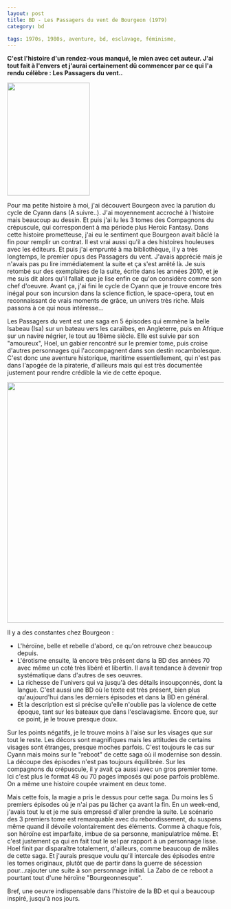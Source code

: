 ```yaml
---
layout: post
title: BD - Les Passagers du vent de Bourgeon (1979)
category: bd

tags: 1970s, 1980s, aventure, bd, esclavage, féminisme, 
---
```

**C'est l'histoire d'un rendez-vous manqué, le mien avec cet auteur. J'ai tout fait à l'envers et j'aurai certainement dû commencer par ce qui l'a rendu célèbre : Les Passagers du vent..**

<img class="size-large wp-image-21817 alignleft" src="https://cheziceman.files.wordpress.com/2017/12/passagers1.jpg?w=192" alt="" width="192" height="262" />

Pour ma petite histoire à moi, j'ai découvert Bourgeon avec la parution du cycle de Cyann dans (A suivre..). J'ai moyennement accroché à l'histoire mais beaucoup au dessin. Et puis j'ai lu les 3 tomes des Compagnons du crépuscule, qui correspondent à ma période plus Heroic Fantasy. Dans cette histoire prometteuse, j'ai eu le sentiment que Bourgeon avait bâclé la fin pour remplir un contrat. Il est vrai aussi qu'il a des histoires houleuses avec les éditeurs. Et puis j'ai emprunté à ma bibliothèque, il y a très longtemps, le premier opus des Passagers du vent. J'avais apprécié mais je n'avais pas pu lire immédiatement la suite et ça s'est arrêté là. Je suis retombé sur des exemplaires de la suite, écrite dans les années 2010, et je me suis dit alors qu'il fallait que je lise enfin ce qu'on considère comme son chef d'oeuvre. Avant ça, j'ai fini le cycle de Cyann que je trouve encore très inégal pour son incursion dans la science fiction, le space-opera, tout en reconnaissant de vrais moments de grâce, un univers très riche. Mais passons à ce qui nous intéresse...

Les Passagers du vent est une saga en 5 épisodes qui emmène la belle Isabeau (Isa) sur un bateau vers les caraïbes, en Angleterre, puis en Afrique sur un navire négrier, le tout au 18ème siècle. Elle est suivie par son "amoureux", Hoel, un gabier rencontré sur le premier tome, puis croise d'autres personnages qui l'accompagnent dans son destin rocambolesque. C'est donc une aventure historique, maritime essentiellement, qui n'est pas dans l'apogée de la piraterie, d'ailleurs mais qui est très documentée justement pour rendre crédible la vie de cette époque.

<img class="aligncenter size-large wp-image-21818" src="https://cheziceman.files.wordpress.com/2017/12/passagers2.jpg?w=739" alt="" width="739" height="558" />

Il y a des constantes chez Bourgeon :

* L'héroïne, belle et rebelle d'abord, ce qu'on retrouve chez beaucoup depuis.
* L'érotisme ensuite, là encore très présent dans la BD des années 70 avec même un coté très libéré et libertin. Il avait tendance à devenir trop systématique dans d'autres de ses oeuvres.
* La richesse de l'univers qui va jusqu'à des détails insoupçonnés, dont la langue. C'est aussi une BD où le texte est très présent, bien plus qu'aujourd'hui dans les derniers épisodes et dans la BD en général.
* Et la description est si précise qu'elle n'oublie pas la violence de cette époque, tant sur les bateaux que dans l'esclavagisme. Encore que, sur ce point, je le trouve presque doux.

Sur les points négatifs, je le trouve moins à l'aise sur les visages que sur tout le reste. Les décors sont magnifiques mais les attitudes de certains visages sont étranges, presque moches parfois. C'est toujours le cas sur Cyann mais moins sur le "reboot" de cette saga où il modernise son dessin. La découpe des épisodes n'est pas toujours équilibrée. Sur les compagnons du crépuscule, il y avait ça aussi avec un gros premier tome. Ici c'est plus le format 48 ou 70 pages imposés qui pose parfois problème. On a même une histoire coupée vraiment en deux tome.

Mais cette fois, la magie a pris le dessus pour cette saga. Du moins les 5 premiers épisodes où je n'ai pas pu lâcher ça avant la fin. En un week-end, j'avais tout lu et je me suis empressé d'aller prendre la suite. Le scénario des 3 premiers tome est remarquable avec du rebondissement, du suspens même quand il dévoile volontairement des éléments. Comme à chaque fois, son héroïne est imparfaite, imbue de sa personne, manipulatrice même. Et c'est justement ça qui en fait tout le sel par rapport à un personnage lisse. Hoel finit par disparaître totalement, d'ailleurs, comme beaucoup de mâles de cette saga. Et j'aurais presque voulu qu'il intercale des épisodes entre les tomes originaux, plutôt que de partir dans la guerre de sécession pour...rajouter une suite à son personnage initial. La Zabo de ce reboot a pourtant tout d'une héroïne "Bourgeonnesque".

Bref, une oeuvre indispensable dans l'histoire de la BD et qui a beaucoup inspiré, jusqu'à nos jours.
